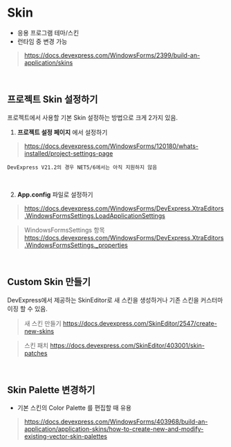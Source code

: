 # Skin
- 응용 프로그램 테마/스킨
- 런타임 중 변경 가능

> https://docs.devexpress.com/WindowsForms/2399/build-an-application/skins

<br>

## 프로젝트 Skin 설정하기
프로젝트에서 사용할 기본 Skin 설정하는 방법으로 크게 2가지 있음.

1. **프로젝트 설정 페이지** 에서 설정하기

> https://docs.devexpress.com/WindowsForms/120180/whats-installed/project-settings-page
```
DevExpress V21.2의 경우 NET5/6에서는 아직 지원하지 않음
```

<br>

2. **App.config** 파일로 설정하기

> https://docs.devexpress.com/WindowsForms/DevExpress.XtraEditors.WindowsFormsSettings.LoadApplicationSettings

> WindowsFormsSettings 항목 https://docs.devexpress.com/WindowsForms/DevExpress.XtraEditors.WindowsFormsSettings._properties


<br>

## Custom Skin 만들기
DevExpress에서 제공하는 SkinEditor로 새 스킨을 생성하거나 기존 스킨을 커스터마이징 할 수 있음.

> 새 스킨 만들기 https://docs.devexpress.com/SkinEditor/2547/create-new-skins

> 스킨 패치 https://docs.devexpress.com/SkinEditor/403001/skin-patches

<br>

## Skin Palette 변경하기
- 기본 스킨의 Color Palette 를 편집할 때 유용

> https://docs.devexpress.com/WindowsForms/403968/build-an-application/application-skins/how-to-create-new-and-modify-existing-vector-skin-palettes
